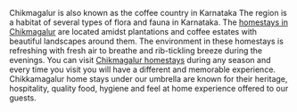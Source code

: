 Chikmagalur is also known as the coffee country in Karnataka The region is a habitat of several types of flora and fauna in Karnataka. 
The <a href="https://www.mekanagadde.com/">homestays in Chikmagalur</a> are located amidst plantations and coffee estates with beautiful landscapes around them. 
The environment in these homestays is refreshing with fresh air to breathe and rib-tickling breeze during the evenings. 
You can visit <a href="https://www.mekanagadde.com/">Chikmagalur homestays</a> during any season and every time you visit you will have a different and memorable experience. 
Chikkamagalur home stays under our umbrella are known for their heritage, hospitality, quality food, hygiene and feel at home experience offered to our guests. 
